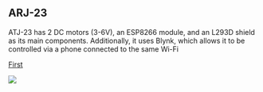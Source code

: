 ## ARJ-23

ATJ-23 has 2 DC motors (3-6V), an ESP8266 module, and an L293D shield as its main components. Additionally, it uses Blynk, which allows it to be controlled via a phone connected to the same Wi-Fi

[First](https://www.youtube.com/watch?v=343yUzrjcDY)<br>

<img src="https://github.com/NicolasAuersvalt/Projects/blob/main/Rob%C3%B3tica/ATJ-23/imagens/art.jpg">
